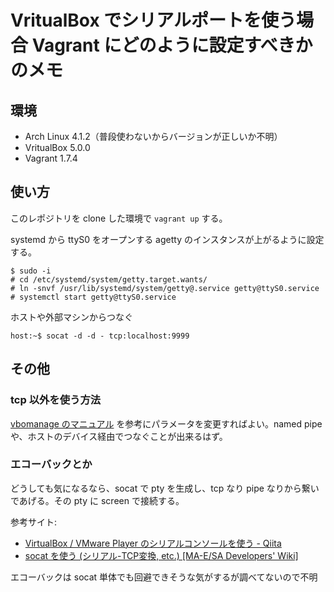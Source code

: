 # VritualBox でシリアルポートを使う場合 Vagrant にどのように設定すべきかのメモ

## 環境

- Arch Linux 4.1.2（普段使わないからバージョンが正しいか不明）
- VritualBox 5.0.0
- Vagrant 1.7.4

## 使い方

このレポジトリを clone した環境で `vagrant up` する。

systemd から ttyS0 をオープンする agetty のインスタンスが上がるように設定する。

```console
$ sudo -i
# cd /etc/systemd/system/getty.target.wants/
# ln -snvf /usr/lib/systemd/system/getty@.service getty@ttyS0.service
# systemctl start getty@ttyS0.service
```

ホストや外部マシンからつなぐ

```console
host:~$ socat -d -d - tcp:localhost:9999
```

## その他

### tcp 以外を使う方法

[vbomanage のマニュアル](https://www.virtualbox.org/manual/ch08.html#vboxmanage-modifyvm-other) を参考にパラメータを変更すればよい。named pipe や、ホストのデバイス経由でつなぐことが出来るはず。

### エコーバックとか

どうしても気になるなら、socat で pty を生成し、tcp なり pipe なりから繋いであげる。その pty に screen で接続する。

参考サイト:
- [VirtualBox / VMware Player のシリアルコンソールを使う - Qiita](http://qiita.com/albatross/items/8404215ada12f562fe35)
- [socat を使う (シリアル-TCP変換, etc.) [MA-E/SA Developers' Wiki]](http://ma-tech.centurysys.jp/doku.php?id=mae3xx_tips:use_socat:start)

エコーバックは socat 単体でも回避できそうな気がするが調べてないので不明
